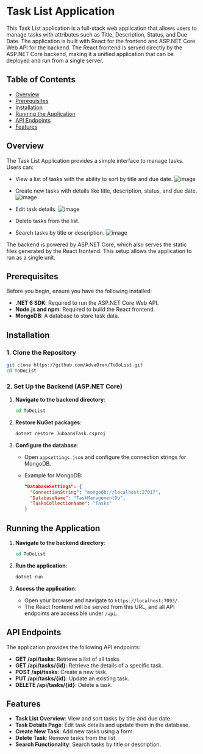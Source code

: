 # Task List Application

This Task List application is a full-stack web application that allows users to manage tasks with attributes such as Title, Description, Status, and Due Date. The application is built with React for the frontend and ASP.NET Core Web API for the backend. The React frontend is served directly by the ASP.NET Core backend, making it a unified application that can be deployed and run from a single server.

## Table of Contents

- [Overview](#overview)
- [Prerequisites](#prerequisites)
- [Installation](#installation)
- [Running the Application](#running-the-application)
- [API Endpoints](#api-endpoints)
- [Features](#features)

## Overview

The Task List Application provides a simple interface to manage tasks. Users can:

- View a list of tasks with the ability to sort by title and due date.
  ![image](https://github.com/user-attachments/assets/fda3be07-652a-4c97-aa9b-40f96a416283)

- Create new tasks with details like title, description, status, and due date.
  ![image](https://github.com/user-attachments/assets/2025e814-a198-4c05-8279-3538a07980fd)

- Edit task details.
  ![image](https://github.com/user-attachments/assets/8fe7b844-6013-4f56-902e-4e80cadf5bbd)

- Delete tasks from the list.
- Search tasks by title or description.
  ![image](https://github.com/user-attachments/assets/3795ac58-d6f7-4c7f-94aa-1caaef2f81dc)


The backend is powered by ASP.NET Core, which also serves the static files generated by the React frontend. This setup allows the application to run as a single unit.

## Prerequisites

Before you begin, ensure you have the following installed:

- **.NET 6 SDK**: Required to run the ASP.NET Core Web API.
- **Node.js and npm**: Required to build the React frontend.
- **MongoDB**: A database to store task data.

## Installation

### 1. Clone the Repository

```bash
git clone https://github.com/AdvaOren/ToDoList.git
cd ToDoList
```

### 2. Set Up the Backend (ASP.NET Core)

1. **Navigate to the backend directory**:

    ```bash
    cd ToDoList
    ```

2. **Restore NuGet packages**:

    ```bash
    dotnet restore JubaansTask.csproj
    ```

3. **Configure the database**:

    - Open `appsettings.json` and configure the connection strings for MongoDB.
    - Example for MongoDB:

      ```json
      "DatabaseSettings": {
        "ConnectionString": "mongodb://localhost:27017",
        "DatabaseName": "TaskManagementDb",
        "TasksCollectionName": "Tasks"
      }
      ```


## Running the Application

1. **Navigate to the backend directory**:

    ```bash
    cd ToDoList
    ```

2. **Run the application**:

    ```bash
    dotnet run
    ```

3. **Access the application**:

    - Open your browser and navigate to `https://localhost:7093/`.
    - The React frontend will be served from this URL, and all API endpoints are accessible under `/api`.

## API Endpoints

The application provides the following API endpoints:

- **GET /api/tasks**: Retrieve a list of all tasks.
- **GET /api/tasks/{id}**: Retrieve the details of a specific task.
- **POST /api/tasks**: Create a new task.
- **PUT /api/tasks/{id}**: Update an existing task.
- **DELETE /api/tasks/{id}**: Delete a task.

## Features

- **Task List Overview**: View and sort tasks by title and due date.
- **Task Details Page**: Edit task details and update them in the database.
- **Create New Task**: Add new tasks using a form.
- **Delete Task**: Remove tasks from the list.
- **Search Functionality**: Search tasks by title or description.
